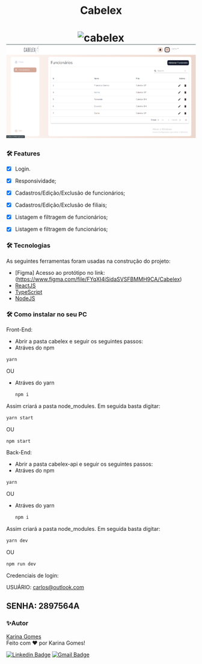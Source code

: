 <h1 align="center">
    Cabelex
</h1>
<p align="center"💻Site para organizar as finanças, funcionários e filiais de uma loja de produtos de cabelo. </p>

<h1 align="center">
  <img alt="cabelex" title="#cabelex" src="cabelex/src/assets/gifCabelex.gif" />
  <img alt="cabelexImage" title="#cabelex" src="cabelex/src/assets/cabelexReadMe.png" />
    
</h1>

### 🛠️ Features

- [x] Login.
- [x] Responsividade;
- [x] Cadastros/Edição/Exclusão de funcionários;
- [x] Cadastros/Edição/Exclusão de filiais;
- [x] Listagem e filtragem de funcionários;
- [x] Listagem e filtragem de funcionários;

 
 ### 🛠 Tecnologias

As seguintes ferramentas foram usadas na construção do projeto:

- [Figma] Acesso ao protótipo no link:(https://www.figma.com/file/FYqXI4iSidaSVSFBMMH9CA/Cabelex)
- [ReactJS](https://reactnative.dev/)
- [TypeScript](https://www.typescriptlang.org/)
- [NodeJS](https://nodejs.org/en/)
  
 ### 🛠 Como instalar no seu PC
 Front-End:
 
 * Abrir a pasta cabelex e seguir os seguintes passos:
 * Atráves do npm
  ```sh
  yarn
  ```
OU
* Atráves do yarn
  ```sh
  npm i
  ```

Assim criará a pasta node_modules. Em seguida basta digitar:

   ```sh
   yarn start
   ```
OU 

   ```sh
   npm start
   ```
 Back-End:
 
 * Abrir a pasta cabelex-api e seguir os seguintes passos:
 * Atráves do npm
  ```sh
  yarn
  ```
OU
* Atráves do yarn
  ```sh
  npm i
  ```

Assim criará a pasta node_modules. Em seguida basta digitar:

   ```sh
   yarn dev
   ```
OU 

   ```sh
   npm run dev
   ```
   
  Credenciais de login:
  
  USUÁRIO: carlos@outlook.com
  
  SENHA: 2897564A
 ---
 ### ✨Autor

[Karina Gomes](https://www.linkedin.com/in/karina-de-matos-gomes-a0a8121b2/)<br/>
Feito com ❤️ por Karina Gomes!

[![Linkedin Badge](https://img.shields.io/badge/-Karina-blue?style=flat-square&logo=Linkedin&logoColor=white&link=https://www.linkedin.com/in/karina-de-matos-gomes-a0a8121b2/)](https://www.linkedin.com/in/karina-de-matos-gomes-a0a8121b2/) 
[![Gmail Badge](https://img.shields.io/badge/-karinagomes70@gmail.com-c14438?style=flat-square&logo=Gmail&logoColor=white&link=mailto:karinagomes70@gmail.com)](mailto:karinagomes70@gmail.com)
